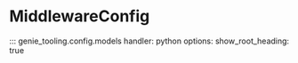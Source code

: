 # MiddlewareConfig

::: genie_tooling.config.models
    handler: python
    options:
      show_root_heading: true